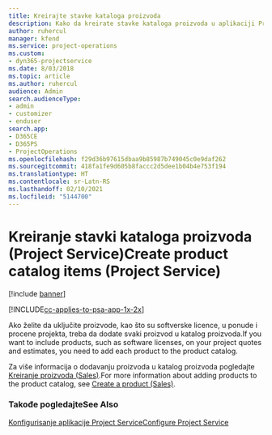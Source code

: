 ```yaml
---
title: Kreirajte stavke kataloga proizvoda
description: Kako da kreirate stavke kataloga proizvoda u aplikaciji Project Service
author: ruhercul
manager: kfend
ms.service: project-operations
ms.custom:
- dyn365-projectservice
ms.date: 8/03/2018
ms.topic: article
ms.author: ruhercul
audience: Admin
search.audienceType:
- admin
- customizer
- enduser
search.app:
- D365CE
- D365PS
- ProjectOperations
ms.openlocfilehash: f29d36b97615dbaa9b85987b749045c0e9daf262
ms.sourcegitcommit: 418fa1fe9d605b8faccc2d5dee1b04b4e753f194
ms.translationtype: HT
ms.contentlocale: sr-Latn-RS
ms.lasthandoff: 02/10/2021
ms.locfileid: "5144700"
---
```

# <a name="create-product-catalog-items-project-service"></a><span data-ttu-id="6da72-103">Kreiranje stavki kataloga proizvoda (Project Service)</span><span class="sxs-lookup"><span data-stu-id="6da72-103">Create product catalog items (Project Service)</span></span>

[!include [banner](../includes/psa-now-project-operations.md)]

[!INCLUDE[cc-applies-to-psa-app-1x-2x](../includes/cc-applies-to-psa-app-1x-2x.md)]

<span data-ttu-id="6da72-104">Ako želite da uključite proizvode, kao što su softverske licence, u ponude i procene projekta, treba da dodate svaki proizvod u katalog proizvoda.</span><span class="sxs-lookup"><span data-stu-id="6da72-104">If you want to include products, such as software licenses, on your project quotes and estimates, you need to add each product to the product catalog.</span></span>  
  
 <span data-ttu-id="6da72-105">Za više informacija o dodavanju proizvoda u katalog proizvoda pogledajte [Kreiranje proizvoda (Sales)](https://docs.microsoft.com/dynamics365/sales-enterprise/create-product-sales).</span><span class="sxs-lookup"><span data-stu-id="6da72-105">For more information about adding products to the product catalog, see [Create a product (Sales)](https://docs.microsoft.com/dynamics365/sales-enterprise/create-product-sales).</span></span>  
  
### <a name="see-also"></a><span data-ttu-id="6da72-106">Takođe pogledajte</span><span class="sxs-lookup"><span data-stu-id="6da72-106">See Also</span></span>  
 [<span data-ttu-id="6da72-107">Konfigurisanje aplikacije Project Service</span><span class="sxs-lookup"><span data-stu-id="6da72-107">Configure Project Service</span></span>](../psa/configure.md)
